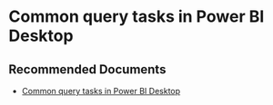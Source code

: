   <properties
	pageTitle="common query tasks in power bi desktop"
	description="common query tasks in power bi desktop"
	service="microsoft.PowerBIDedicated"
	resource="capacities"
	authors="pjfreitas"
	ms.author="pfreitas"	
	displayOrder="890"
	selfHelpType="generic"
	supportTopicIds="32628075"
	productPesIds="16334"
	cloudEnvironments="public, MoonCake, fairfax" 
	articleId="195a85b9-d2f3-2a6f-7ff2-8aa7f4c740ec"
/>

# Common query tasks in Power BI Desktop

## **Recommended Documents**

* [Common query tasks in Power BI Desktop](https://docs.microsoft.com/power-bi/desktop-common-query-tasks)
